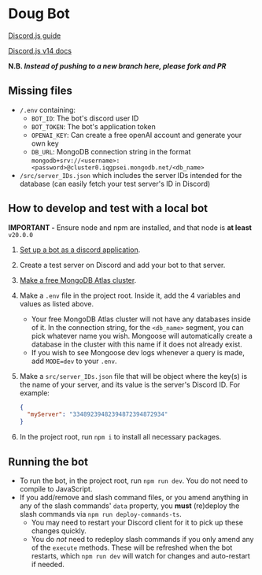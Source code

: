 # Doug Bot

[Discord.js guide](https://discordjs.guide/#before-you-begin)

[Discord.js v14 docs](https://discord.js.org/docs/packages/discord.js/14.14.1)

**N.B. *Instead of pushing to a new branch here, please fork and PR***

## Missing files

- `/.env` containing:
  - `BOT_ID`: The bot's discord user ID
  - `BOT_TOKEN`: The bot's application token
  - `OPENAI_KEY`: Can create a free openAI account and generate your own key
  - `DB_URL`: MongoDB connection string in the format `mongodb+srv://<username>:<password>@cluster0.iqgpsei.mongodb.net/<db_name>`
- `/src/server_IDs.json` which includes the server IDs intended for the database (can easily fetch your test server's ID in Discord)

## How to develop and test with a local bot

**IMPORTANT -** Ensure node and npm are installed, and that node is **at least** `v20.0.0`

1. [Set up a bot as a discord application](https://discordjs.guide/preparations/setting-up-a-bot-application.html#creating-your-bot).
1. Create a test server on Discord and add your bot to that server.
1. [Make a free MongoDB Atlas cluster](https://www.mongodb.com/cloud/atlas/register).
1. Make a `.env` file in the project root. Inside it, add the 4 variables and values as listed above.
    - Your free MongoDB Atlas cluster will not have any databases inside of it. In the connection string, for the `<db_name>` segment, you can pick whatever name you wish. Mongoose will automatically create a database in the cluster with this name if it does not already exist.
    - If you wish to see Mongoose dev logs whenever a query is made, add `MODE=dev` to your `.env`.
1. Make a `src/server_IDs.json` file that will be object where the key(s) is the name of your server, and its value is the server's Discord ID. For example:

    ```json
    {
      "myServer": "33489239482394872394872934"
    }
    ```

1. In the project root, run `npm i` to install all necessary packages.

## Running the bot

- To run the bot, in the project root, run `npm run dev`. You do not need to compile to JavaScript.
- If you add/remove and slash command files, or you amend anything in any of the slash commands' `data` property, you **must** (re)deploy the slash commands via `npm run deploy-commands-ts`.
  - You may need to restart your Discord client for it to pick up these changes quickly.
  - You do *not* need to redeploy slash commands if you only amend any of the `execute` methods. These will be refreshed when the bot restarts, which `npm run dev` will watch for changes and auto-restart if needed.
